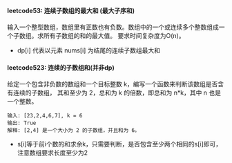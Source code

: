 #### leetcode53: 连续子数组的最大和 (最大子序和)
输入一个整型数组，数组里有正数也有负数。数组中的一个或连续多个整数组成一个子数组。求所有子数组的和的最大值。
要求时间复杂度为O(n)。
- dp[i] 代表以元素 nums[i] 为结尾的连续子数组最大和


















#### leetcode523: 连续的子数组和(并非dp)
给定一个包含非负数的数组和一个目标整数 k，编写一个函数来判断该数组是否含有连续的子数组，
其和至少为 2，总和为 k 的倍数，即总和为 n*k，其中 n 也是一个整数。
```$xslt
输入: [23,2,4,6,7], k = 6
输出: True
解释: [2,4] 是一个大小为 2 的子数组，并且和为 6。
```
- s[i]等于前i个数的和求余k，只需要判断，是否包含至少两个相同的s[i]即可，注意数组要求长度至少为2


